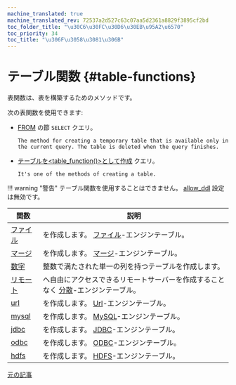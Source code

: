 ```yaml
---
machine_translated: true
machine_translated_rev: 72537a2d527c63c07aa5d2361a8829f3895cf2bd
toc_folder_title: "\u30C6\u30FC\u30D6\u30EB\u95A2\u6570"
toc_priority: 34
toc_title: "\u306F\u3058\u3081\u306B"
---
```


# テーブル関数 {#table-functions}

表関数は、表を構築するためのメソッドです。

次の表関数を使用できます:

-   [FROM](../statements/select/from.md) の節 `SELECT` クエリ。

        The method for creating a temporary table that is available only in the current query. The table is deleted when the query finishes.

-   [テーブルを\<table_function()\>として作成](../statements/create.md#create-table-query) クエリ。

        It's one of the methods of creating a table.

!!! warning "警告"
    テーブル関数を使用することはできません。 [allow_ddl](../../operations/settings/permissions-for-queries.md#settings_allow_ddl) 設定は無効です。

| 関数                  | 説明                                                                                                                                   |
|-----------------------|----------------------------------------------------------------------------------------------------------------------------------------|
| [ファイル](file.md)   | を作成します。 [ファイル](../../engines/table-engines/special/file.md)-エンジンテーブル。                                              |
| [マージ](merge.md)    | を作成します。 [マージ](../../engines/table-engines/special/merge.md)-エンジンテーブル。                                               |
| [数字](numbers.md)    | 整数で満たされた単一の列を持つテーブルを作成します。                                                                                   |
| [リモート](remote.md) | へ自由にアクセスできるリモートサーバーを作成することなく [分散](../../engines/table-engines/special/distributed.md)-エンジンテーブル。 |
| [url](url.md)         | を作成します。 [Url](../../engines/table-engines/special/url.md)-エンジンテーブル。                                                    |
| [mysql](mysql.md)     | を作成します。 [MySQL](../../engines/table-engines/integrations/mysql.md)-エンジンテーブル。                                           |
| [jdbc](jdbc.md)       | を作成します。 [JDBC](../../engines/table-engines/integrations/jdbc.md)-エンジンテーブル。                                             |
| [odbc](odbc.md)       | を作成します。 [ODBC](../../engines/table-engines/integrations/odbc.md)-エンジンテーブル。                                             |
| [hdfs](hdfs.md)       | を作成します。 [HDFS](../../engines/table-engines/integrations/hdfs.md)-エンジンテーブル。                                             |

[元の記事](https://clickhouse.tech/docs/en/query_language/table_functions/) <!--hide-->

